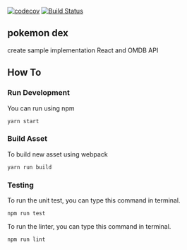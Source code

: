 [![codecov](https://codecov.io/gh/irfanandriansyah1997/react-movie/branch/master/graph/badge.svg)](https://codecov.io/gh/irfanandriansyah1997/react-movie)
[![Build Status](https://travis-ci.com/irfanandriansyah1997/react-movie.svg?branch=master)](https://travis-ci.com/irfanandriansyah1997/react-movie)

## pokemon dex

create sample implementation React and OMDB API

## How To
### Run Development
You can run using npm
```
yarn start
```

### Build Asset
To build new asset using webpack
```
yarn run build
```

### Testing
To run the unit test, you can type this command in terminal.
```
npm run test
```

To run the linter, you can type this command in terminal.
```
npm run lint
```